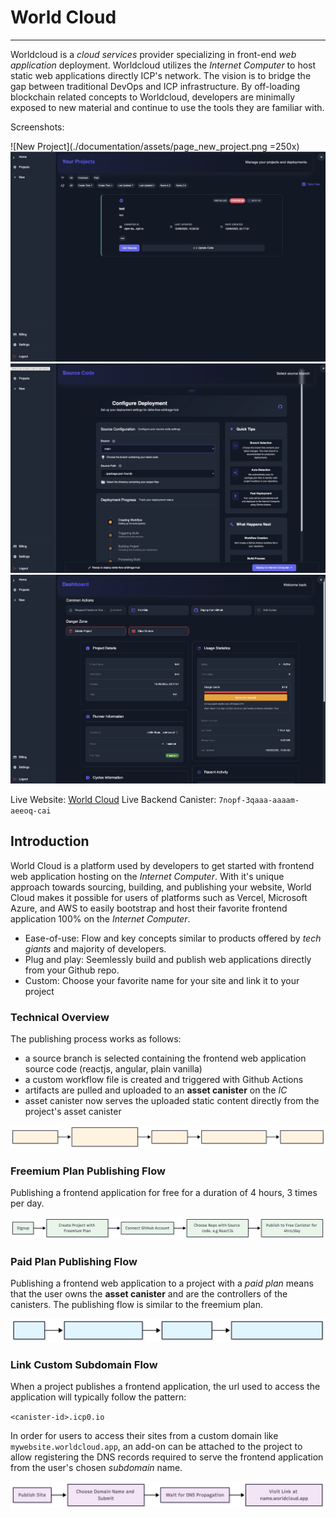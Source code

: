 # World Cloud

---

Worldcloud is a _cloud services_ provider specializing in front-end _web application_ deployment.
Worldcloud utilizes the _Internet Computer_ to host static web applications directly ICP's network.
The vision is to bridge the gap between traditional DevOps and ICP infrastructure. By off-loading blockchain
related concepts to Worldcloud, developers are minimally exposed to new material and continue to use the
tools they are familiar with.

Screenshots:

![New Project](./documentation/assets/page_new_project.png =250x)
![My Projects](./documentation/assets/page_projects.png)
![Code Deployment](./documentation/assets/page_deployment.png)
![Project](./documentation/assets/page_project.png)

Live Website: [World Cloud](https://worldcloud.app)
Live Backend Canister: `7nopf-3qaaa-aaaam-aeeoq-cai`

## Introduction

World Cloud is a platform used by developers to get started with frontend web application hosting on the _Internet Computer_. With
it's unique approach towards sourcing, building, and publishing your website, World Cloud makes it possible for users of platforms
such as Vercel, Microsoft Azure, and AWS to easily bootstrap and host their favorite frontend application 100% on the _Internet Computer_.

- Ease-of-use: Flow and key concepts similar to products offered by _tech giants_ and majority of developers.
- Plug and play: Seemlessly build and publish web applications directly from your Github repo.
- Custom: Choose your favorite name for your site and link it to your project

### Technical Overview

The publishing process works as follows:

- a source branch is selected containing the frontend web application source code (reactjs, angular, plain vanilla)
- a custom workflow file is created and triggered with Github Actions
- artifacts are pulled and uploaded to an **asset canister** on the _IC_
- asset canister now serves the uploaded static content directly from the project's asset canister

![Technical Flow](./documentation/assets/technical-flow-high-level.svg)

### Freemium Plan Publishing Flow

Publishing a frontend application for free for a duration of 4 hours, 3 times per day.

![Freemium Flow](./documentation/assets/freemium-flow-high-level.png)

### Paid Plan Publishing Flow

Publishing a frontend web application to a project with a _paid plan_ means that the user owns the **asset canister** and
are the controllers of the canisters. The publishing flow is similar to the freemium plan.

![Paid Plan Flow](./documentation/assets/paid-flow-high-level.svg)

### Link Custom Subdomain Flow

When a project publishes a frontend application, the url used to access the application will typically follow the pattern:

`<canister-id>.icp0.io`

In order for users to access their sites from a custom domain like `mywebsite.worldcloud.app`, an add-on can be attached to
the project to allow registering the DNS records required to serve the frontend application from the user's chosen _subdomain_ name.

![Register DNS Flow](./documentation/assets/link-dns-high-level.png)
